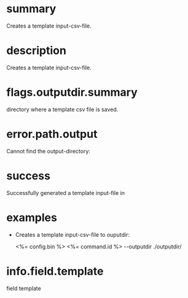 # summary

Creates a template input-csv-file.

# description

Creates a template input-csv-file.

# flags.outputdir.summary

directory where a template csv file is saved.

# error.path.output

Cannot find the output-directory:

# success

Successfully generated a template input-file in

# examples

- Creates a template input-csv-file to ouputdir:

  <%= config.bin %> <%= command.id %> --outputdir ./outputdir/

# info.field.template

field template
